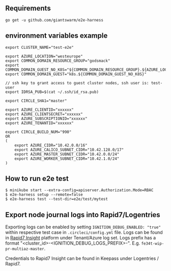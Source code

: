 ## Requirements

```
go get -u github.com/giantswarm/e2e-harness
```

## environment variables example
```
export CLUSTER_NAME="test-e2e"

export AZURE_LOCATION="westeurope"
export COMMON_DOMAIN_RESOURCE_GROUP="godsmack"
export COMMON_DOMAIN_GUEST_NO_K8S="${COMMON_DOMAIN_RESOURCE_GROUP}.${AZURE_LOCATION}.azure.gigantic.io"
export COMMON_DOMAIN_GUEST="k8s.${COMMON_DOMAIN_GUEST_NO_K8S}"

// ssh key to grant access to guest cluster nodes, ssh user is: test-user
export IDRSA_PUB=$(cat ~/.ssh/id_rsa.pub)

export CIRCLE_SHA1="master"

export AZURE_CLIENTID="xxxxxx"
export AZURE_CLIENTSECRET="xxxxxx"
export AZURE_SUBSCRIPTIONID="xxxxxx"
export AZURE_TENANTID="xxxxxx"

export CIRCLE_BUILD_NUM="990"
OR
(
	export AZURE_CIDR="10.42.0.0/16"
	export AZURE_CALICO_SUBNET_CIDR="10.42.128.0/17"
	export AZURE_MASTER_SUBNET_CIDR="10.42.0.0/24"
	export AZURE_WORKER_SUBNET_CIDR="10.42.1.0/24"
)

```

## How to run e2e test

```
$ minikube start --extra-config=apiserver.Authorization.Mode=RBAC
$ e2e-harness setup --remote=false
$ e2e-harness test --test-dir=e2e/test/mytest
```

## Export node journal logs into Rapid7/Logentries

Exporting logs can be enabled by setting `IGNITION_DEBUG_ENABLED: "true"` within respective test case in `.circleci/config.yml` file.
Logs can be found in [Rapid7 Insight](https://insight.rapid7.com/) platform under Tenant/Azure log set.
Logs prefix has a format "<cluster_id>-<IGNITION_DEBUG_LOGS_PREFIX>-<noderole>". E.g. `fe34t-wip-pr-multiaz-master`.

Credentials to Rapid7 Insight can be found in Keepass under Logentries / Rapid7.

